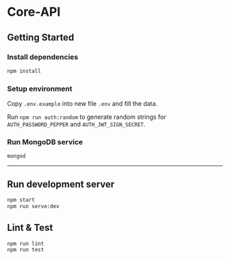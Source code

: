# Core-API


## Getting Started

### Install dependencies

```bash
npm install
```

### Setup environment

Copy `.env.example` into new file `.env` and fill the data.

Run `npm run auth:random` to generate random strings for `AUTH_PASSWORD_PEPPER` and `AUTH_JWT_SIGN_SECRET`.


### Run MongoDB service

```bash
mongod
```


------------------------------------------------------------------------------------------------------------------------


## Run development server

```bash
npm start
npm run serve:dev
```

## Lint & Test

```bash
npm run lint
npm run test
```
